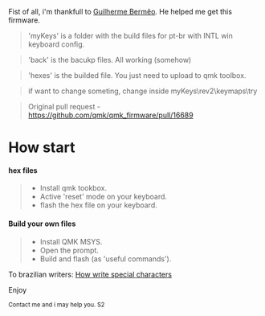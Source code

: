 Fist of all, i'm thankfull to [Guilherme Bermêo](https://github.com/GMBermeo). He helped me get this firmware.

> 'myKeys' is a folder with the build files for pt-br with INTL win keyboard config.

> 'back' is the bacukp files. All working (somehow)

> 'hexes' is the builded file. You just need to upload to qmk toolbox.

> if want to change someting, change inside myKeys\rev2\keymaps\try

> Original pull request - <https://github.com/qmk/qmk_firmware/pull/16689>

# How start

 ####  hex files
>
> - Install qmk tookbox.
> - Active 'reset' mode on your keyboard. 
> - flash the hex file on your keyboard. 


 ####  Build your own files
>
> - Install QMK MSYS.
> - Open the prompt. 
> - Build and flash (as 'useful commands').


To brazilian writers:
[How write special characters](https://pt.wikihow.com/Digitar-Caracteres-Estrangeiros-em-Teclado-Americano#:~:text=Por%20exemplo%2C%20ao%20clicar%20na%20tecla%20%5B%E2%80%98%5D%2C)

Enjoy

<sup> Contact me and i may help you. S2 </sup>
